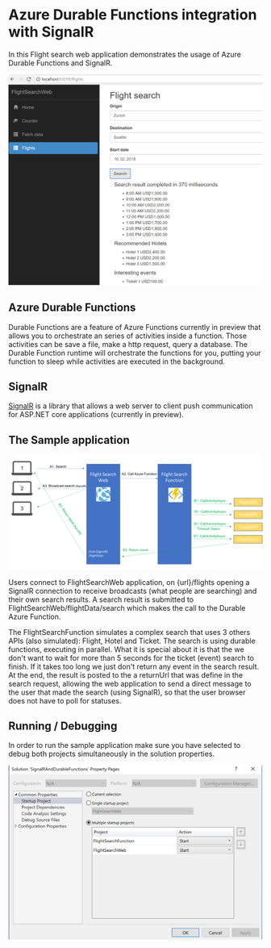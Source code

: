 ﻿# Azure Durable Functions integration with SignalR

In this Flight search web application demonstrates the usage of Azure Durable Functions and SignalR.

![Application screenshot](media/flight_search.png)

## Azure Durable Functions
Durable Functions are a feature of Azure Functions currently in preview that allows you to orchestrate an series of activities inside a function. Those activities can be save a file, make a http request, query a database.
The Durable Function runtime will orchestrate the functions for you, putting your function to sleep while activities are executed in the background.

## SignalR 
[SignalR](https://github.com/aspnet/SignalR) is a library that allows a web server to client push communication for ASP.NET core applications (currently in preview).

## The Sample application

![Application Diagram](media/Diagram.png)

Users connect to FlightSearchWeb application, on {url}/flights opening a SignalR connection to receive broadcasts (what people are searching) and their own search results. A search result is submitted to FlightSearchWeb/flightData/search which makes the call to the Durable Azure Function.

The FlightSearchFunction simulates a complex search that uses 3 others APIs (also simulated): Flight, Hotel and Ticket. The search is using durable functions, executing in parallel. What it is special about it is that the we don't want to wait for more than 5 seconds for the ticket (event) search to finish. If it takes too long we just don't return any event in the search result.
At the end, the result is posted to the a returnUrl that was define in the search request, allowing the web application to send a direct message to the user that made the search (using SignalR), so that the user browser does not have to poll for statuses.

## Running / Debugging
In order to run the sample application make sure you have selected to debug both projects simultaneously in the solution properties.

![Debug multiple projects](media/debug_multiple_projects.png)
